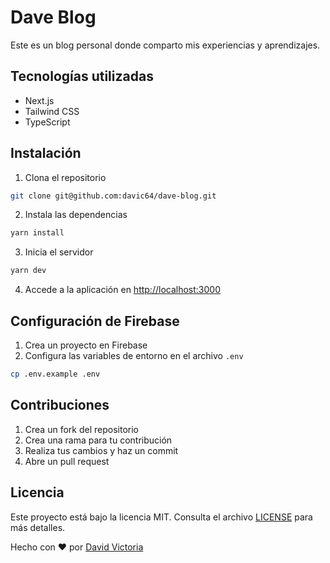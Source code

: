 # Dave Blog

Este es un blog personal donde comparto mis experiencias y aprendizajes.

## Tecnologías utilizadas

- Next.js
- Tailwind CSS
- TypeScript

## Instalación

1. Clona el repositorio

```bash
git clone git@github.com:davic64/dave-blog.git
```

2. Instala las dependencias

```bash
yarn install
```

3. Inicia el servidor

```bash
yarn dev
```

4. Accede a la aplicación en [http://localhost:3000](http://localhost:3000)

## Configuración de Firebase

1. Crea un proyecto en Firebase
2. Configura las variables de entorno en el archivo `.env`

```bash
cp .env.example .env
```

## Contribuciones

1. Crea un fork del repositorio
2. Crea una rama para tu contribución
3. Realiza tus cambios y haz un commit
4. Abre un pull request

## Licencia

Este proyecto está bajo la licencia MIT. Consulta el archivo [LICENSE](LICENSE) para más detalles.

Hecho con ❤️ por [David Victoria](https://github.com/davic64)
